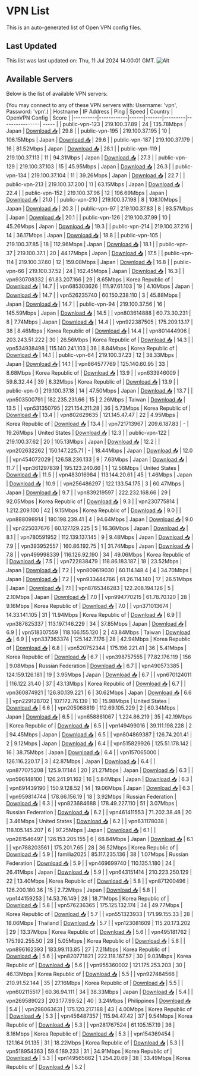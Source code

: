 # VPN List

This is an auto-generated list of Open VPN config files.

## Last Updated

This list was last updated on: Thu, 11 Jul 2024 14:00:01 GMT.
![Alt](https://repobeats.axiom.co/api/embed/186b98318ef1479477931607c1ad7d823f12451f.svg "Repobeats analytics image")

## Available Servers

Below is the list of available VPN servers:

(You may connect to any of these VPN servers with: Username: 'vpn', Password: 'vpn'.)
| Hostname | IP Address | Ping | Speed | Country | OpenVPN Config | Score |
|----------|------------|------|-------|---------|----------------| ----- |
| public-vpn-123 | 219.100.37.89 | 24 | 135.78Mbps | Japan | [Download 📥](./configs/server_0_JP.ovpn) | 29.8 |
| public-vpn-195 | 219.100.37.195 | 10 | 106.15Mbps | Japan | [Download 📥](./configs/server_1_JP.ovpn) | 29.6 |
| public-vpn-187 | 219.100.37.179 | 16 | 81.52Mbps | Japan | [Download 📥](./configs/server_2_JP.ovpn) | 28.1 |
| public-vpn-119 | 219.100.37.113 | 11 | 94.31Mbps | Japan | [Download 📥](./configs/server_3_JP.ovpn) | 27.3 |
| public-vpn-129 | 219.100.37.103 | 15 | 45.95Mbps | Japan | [Download 📥](./configs/server_4_JP.ovpn) | 26.3 |
| public-vpn-134 | 219.100.37.104 | 11 | 39.26Mbps | Japan | [Download 📥](./configs/server_5_JP.ovpn) | 22.7 |
| public-vpn-213 | 219.100.37.200 | 11 | 63.15Mbps | Japan | [Download 📥](./configs/server_6_JP.ovpn) | 22.4 |
| public-vpn-152 | 219.100.37.96 | 12 | 196.69Mbps | Japan | [Download 📥](./configs/server_7_JP.ovpn) | 21.0 |
| public-vpn-210 | 219.100.37.198 | 8 | 108.10Mbps | Japan | [Download 📥](./configs/server_8_JP.ovpn) | 20.3 |
| public-vpn-97 | 219.100.37.83 | 8 | 93.57Mbps | Japan | [Download 📥](./configs/server_9_JP.ovpn) | 20.1 |
| public-vpn-126 | 219.100.37.99 | 10 | 45.26Mbps | Japan | [Download 📥](./configs/server_10_JP.ovpn) | 19.3 |
| public-vpn-214 | 219.100.37.216 | 14 | 36.17Mbps | Japan | [Download 📥](./configs/server_11_JP.ovpn) | 18.8 |
| public-vpn-105 | 219.100.37.85 | 18 | 112.96Mbps | Japan | [Download 📥](./configs/server_12_JP.ovpn) | 18.1 |
| public-vpn-37 | 219.100.37.1 | 20 | 44.17Mbps | Japan | [Download 📥](./configs/server_13_JP.ovpn) | 17.5 |
| public-vpn-114 | 219.100.37.60 | 12 | 159.08Mbps | Japan | [Download 📥](./configs/server_14_JP.ovpn) | 16.8 |
| public-vpn-66 | 219.100.37.52 | 24 | 162.45Mbps | Japan | [Download 📥](./configs/server_15_JP.ovpn) | 16.3 |
| vpn930708332 | 61.83.207.166 | 29 | 8.65Mbps | Korea Republic of | [Download 📥](./configs/server_16_KR.ovpn) | 14.7 |
| vpn685303626 | 111.97.61.103 | 19 | 4.10Mbps | Japan | [Download 📥](./configs/server_17_JP.ovpn) | 14.7 |
| vpn526235740 | 60.150.238.110 | 3 | 45.88Mbps | Japan | [Download 📥](./configs/server_18_JP.ovpn) | 14.7 |
| public-vpn-94 | 219.100.37.56 | 16 | 145.59Mbps | Japan | [Download 📥](./configs/server_19_JP.ovpn) | 14.5 |
| vpn803614888 | 60.73.30.231 | 8 | 7.74Mbps | Japan | [Download 📥](./configs/server_20_JP.ovpn) | 14.4 |
| vpn922387505 | 175.209.13.17 | 38 | 8.46Mbps | Korea Republic of | [Download 📥](./configs/server_21_KR.ovpn) | 14.4 |
| vpn801444906 | 203.243.51.222 | 30 | 26.56Mbps | Korea Republic of | [Download 📥](./configs/server_22_KR.ovpn) | 14.3 |
| vpn534938498 | 115.140.241.103 | 36 | 8.84Mbps | Korea Republic of | [Download 📥](./configs/server_23_KR.ovpn) | 14.1 |
| public-vpn-64 | 219.100.37.23 | 12 | 38.33Mbps | Japan | [Download 📥](./configs/server_24_JP.ovpn) | 14.1 |
| vpn864577769 | 125.140.60.95 | 33 | 8.68Mbps | Korea Republic of | [Download 📥](./configs/server_25_KR.ovpn) | 13.9 |
| vpn633946009 | 59.8.32.44 | 39 | 8.32Mbps | Korea Republic of | [Download 📥](./configs/server_26_KR.ovpn) | 13.9 |
| public-vpn-0 | 219.100.37.18 | 14 | 47.50Mbps | Japan | [Download 📥](./configs/server_27_JP.ovpn) | 13.7 |
| vpn503500791 | 182.235.231.66 | 15 | 2.26Mbps | Taiwan | [Download 📥](./configs/server_28_TW.ovpn) | 13.5 |
| vpn531350795 | 221.154.211.28 | 36 | 5.73Mbps | Korea Republic of | [Download 📥](./configs/server_29_KR.ovpn) | 13.4 |
| vpn802629635 | 121.145.47.47 | 22 | 4.95Mbps | Korea Republic of | [Download 📥](./configs/server_30_KR.ovpn) | 13.4 |
| vpn721713967 | 209.6.187.83 | - | 19.26Mbps | United States | [Download 📥](./configs/server_31_US.ovpn) | 12.3 |
| public-vpn-122 | 219.100.37.62 | 20 | 105.13Mbps | Japan | [Download 📥](./configs/server_32_JP.ovpn) | 12.2 |
| vpn202632262 | 150.147.225.71 | - | 18.44Mbps | Japan | [Download 📥](./configs/server_33_JP.ovpn) | 12.0 |
| vpn454072029 | 126.58.236.133 | 9 | 7.63Mbps | Japan | [Download 📥](./configs/server_34_JP.ovpn) | 11.7 |
| vpn361297839 | 195.123.240.66 | 1 | 12.56Mbps | United States | [Download 📥](./configs/server_35_US.ovpn) | 11.5 |
| vpn483016984 | 113.144.20.61 | 45 | 1.46Mbps | Japan | [Download 📥](./configs/server_36_JP.ovpn) | 10.9 |
| vpn256486297 | 122.133.54.175 | 3 | 60.47Mbps | Japan | [Download 📥](./configs/server_37_JP.ovpn) | 9.7 |
| vpn839219597 | 222.232.168.66 | 29 | 92.05Mbps | Korea Republic of | [Download 📥](./configs/server_38_KR.ovpn) | 9.3 |
| vpn230775814 | 1.212.209.100 | 42 | 9.15Mbps | Korea Republic of | [Download 📥](./configs/server_39_KR.ovpn) | 9.0 |
| vpn888098914 | 180.198.239.41 | 4 | 94.64Mbps | Japan | [Download 📥](./configs/server_40_JP.ovpn) | 9.0 |
| vpn225037676 | 60.127.129.225 | 5 | 16.36Mbps | Japan | [Download 📥](./configs/server_41_JP.ovpn) | 8.1 |
| vpn780591952 | 112.139.137.145 | 9 | 9.48Mbps | Japan | [Download 📥](./configs/server_42_JP.ovpn) | 7.9 |
| vpn393952557 | 160.86.192.75 | 1 | 31.74Mbps | Japan | [Download 📥](./configs/server_43_JP.ovpn) | 7.8 |
| vpn499998339 | 116.126.92.190 | 34 | 49.06Mbps | Korea Republic of | [Download 📥](./configs/server_44_KR.ovpn) | 7.5 |
| vpn722838479 | 118.86.183.187 | 18 | 23.52Mbps | Japan | [Download 📥](./configs/server_45_JP.ovpn) | 7.2 |
| vpn809619030 | 60.114.148.4 | 4 | 34.70Mbps | Japan | [Download 📥](./configs/server_46_JP.ovpn) | 7.2 |
| vpn933444766 | 61.26.114.140 | 17 | 26.51Mbps | Japan | [Download 📥](./configs/server_47_JP.ovpn) | 7.1 |
| vpn8765346283 | 122.208.194.126 | 5 | 2.10Mbps | Japan | [Download 📥](./configs/server_48_JP.ovpn) | 7.0 |
| vpn994770215 | 61.78.70.120 | 28 | 9.16Mbps | Korea Republic of | [Download 📥](./configs/server_49_KR.ovpn) | 7.0 |
| vpn371013674 | 14.33.141.105 | 31 | 11.94Mbps | Korea Republic of | [Download 📥](./configs/server_50_KR.ovpn) | 6.9 |
| vpn387825337 | 113.197.146.229 | 34 | 37.85Mbps | Japan | [Download 📥](./configs/server_51_JP.ovpn) | 6.9 |
| vpn518307559 | 118.166.155.120 | 2 | 43.84Mbps | Taiwan | [Download 📥](./configs/server_52_TW.ovpn) | 6.9 |
| vpn337363374 | 125.142.7.176 | 28 | 42.94Mbps | Korea Republic of | [Download 📥](./configs/server_53_KR.ovpn) | 6.8 |
| vpn520752344 | 175.196.221.41 | 36 | 5.41Mbps | Korea Republic of | [Download 📥](./configs/server_54_KR.ovpn) | 6.7 |
| vpn398757555 | 77.82.176.119 | 156 | 9.08Mbps | Russian Federation | [Download 📥](./configs/server_55_RU.ovpn) | 6.7 |
| vpn490573385 | 124.159.126.181 | 19 | 3.95Mbps | Japan | [Download 📥](./configs/server_56_JP.ovpn) | 6.7 |
| vpn670124011 | 116.122.31.40 | 37 | 43.13Mbps | Korea Republic of | [Download 📥](./configs/server_57_KR.ovpn) | 6.7 |
| vpn360874921 | 126.80.139.221 | 6 | 30.62Mbps | Japan | [Download 📥](./configs/server_58_JP.ovpn) | 6.6 |
| vpn229128702 | 107.172.76.139 | 10 | 15.98Mbps | United States | [Download 📥](./configs/server_59_US.ovpn) | 6.6 |
| vpn205068819 | 112.69.105.229 | 2 | 60.34Mbps | Japan | [Download 📥](./configs/server_60_JP.ovpn) | 6.5 |
| vpn658861067 | 1.224.86.219 | 35 | 42.19Mbps | Korea Republic of | [Download 📥](./configs/server_61_KR.ovpn) | 6.5 |
| vpn149499016 | 39.111.198.228 | 2 | 94.45Mbps | Japan | [Download 📥](./configs/server_62_JP.ovpn) | 6.5 |
| vpn804869387 | 126.74.201.41 | 2 | 9.12Mbps | Japan | [Download 📥](./configs/server_63_JP.ovpn) | 6.4 |
| vpn515829926 | 125.51.178.142 | 16 | 38.75Mbps | Japan | [Download 📥](./configs/server_64_JP.ovpn) | 6.4 |
| vpn157065000 | 126.116.220.17 | 3 | 42.87Mbps | Japan | [Download 📥](./configs/server_65_JP.ovpn) | 6.4 |
| vpn877075208 | 125.9.17.144 | 20 | 21.27Mbps | Japan | [Download 📥](./configs/server_66_JP.ovpn) | 6.3 |
| vpn596148100 | 126.241.91.162 | 16 | 5.84Mbps | Japan | [Download 📥](./configs/server_67_JP.ovpn) | 6.3 |
| vpn691439190 | 150.9.128.52 | 14 | 19.06Mbps | Japan | [Download 📥](./configs/server_68_JP.ovpn) | 6.3 |
| vpn959814744 | 178.66.156.19 | 18 | 3.92Mbps | Russian Federation | [Download 📥](./configs/server_69_RU.ovpn) | 6.3 |
| vpn823684688 | 178.49.227.110 | 51 | 3.07Mbps | Russian Federation | [Download 📥](./configs/server_70_RU.ovpn) | 6.2 |
| vpn461411553 | 71.202.38.48 | 20 | 3.46Mbps | United States | [Download 📥](./configs/server_71_US.ovpn) | 6.2 |
| vpn631178038 | 118.105.145.207 | 6 | 97.25Mbps | Japan | [Download 📥](./configs/server_72_JP.ovpn) | 6.1 |
| vpn281546497 | 126.153.205.155 | 6 | 68.84Mbps | Japan | [Download 📥](./configs/server_73_JP.ovpn) | 6.1 |
| vpn788203561 | 175.201.7.65 | 28 | 36.52Mbps | Korea Republic of | [Download 📥](./configs/server_74_KR.ovpn) | 5.9 |
| familia2025 | 85.117.235.136 | 38 | 1.07Mbps | Russian Federation | [Download 📥](./configs/server_75_RU.ovpn) | 5.9 |
| vpn469699740 | 110.135.1.180 | 24 | 26.41Mbps | Japan | [Download 📥](./configs/server_76_JP.ovpn) | 5.9 |
| vpn643151414 | 210.223.250.129 | 22 | 13.40Mbps | Korea Republic of | [Download 📥](./configs/server_77_KR.ovpn) | 5.8 |
| vpn871200496 | 126.200.180.36 | 15 | 2.72Mbps | Japan | [Download 📥](./configs/server_78_JP.ovpn) | 5.8 |
| vpn144159253 | 14.53.76.149 | 28 | 18.71Mbps | Korea Republic of | [Download 📥](./configs/server_79_KR.ovpn) | 5.8 |
| vpn576236365 | 175.125.132.174 | 34 | 49.77Mbps | Korea Republic of | [Download 📥](./configs/server_80_KR.ovpn) | 5.7 |
| vpn551323933 | 171.99.155.33 | 28 | 18.06Mbps | Thailand | [Download 📥](./configs/server_81_TH.ovpn) | 5.7 |
| vpn123081609 | 115.20.173.202 | 29 | 13.37Mbps | Korea Republic of | [Download 📥](./configs/server_82_KR.ovpn) | 5.6 |
| vpn495181762 | 175.192.255.50 | 28 | 5.05Mbps | Korea Republic of | [Download 📥](./configs/server_83_KR.ovpn) | 5.6 |
| vpn896162393 | 183.99.113.85 | 27 | 7.21Mbps | Korea Republic of | [Download 📥](./configs/server_84_KR.ovpn) | 5.6 |
| vpn820771821 | 222.118.167.57 | 30 | 9.03Mbps | Korea Republic of | [Download 📥](./configs/server_85_KR.ovpn) | 5.6 |
| vpn955360002 | 121.175.253.203 | 30 | 46.13Mbps | Korea Republic of | [Download 📥](./configs/server_86_KR.ovpn) | 5.5 |
| vpn927484566 | 210.91.52.144 | 35 | 27.16Mbps | Korea Republic of | [Download 📥](./configs/server_87_KR.ovpn) | 5.5 |
| vpn602115517 | 60.36.94.111 | 34 | 38.33Mbps | Japan | [Download 📥](./configs/server_88_JP.ovpn) | 5.4 |
| vpn269589023 | 203.177.99.52 | 40 | 3.24Mbps | Philippines | [Download 📥](./configs/server_89_PH.ovpn) | 5.4 |
| vpn298063631 | 175.120.217.188 | 43 | 4.00Mbps | Korea Republic of | [Download 📥](./configs/server_90_KR.ovpn) | 5.3 |
| vpn456487357 | 115.94.47.42 | 37 | 9.54Mbps | Korea Republic of | [Download 📥](./configs/server_91_KR.ovpn) | 5.3 |
| vpn281767524 | 61.105.157.19 | 36 | 8.16Mbps | Korea Republic of | [Download 📥](./configs/server_92_KR.ovpn) | 5.3 |
| vpn154369454 | 121.164.91.135 | 31 | 18.22Mbps | Korea Republic of | [Download 📥](./configs/server_93_KR.ovpn) | 5.3 |
| vpn518954363 | 59.6.189.233 | 31 | 34.91Mbps | Korea Republic of | [Download 📥](./configs/server_94_KR.ovpn) | 5.3 |
| vpn149565662 | 1.254.20.69 | 38 | 33.49Mbps | Korea Republic of | [Download 📥](./configs/server_95_KR.ovpn) | 5.2 |
